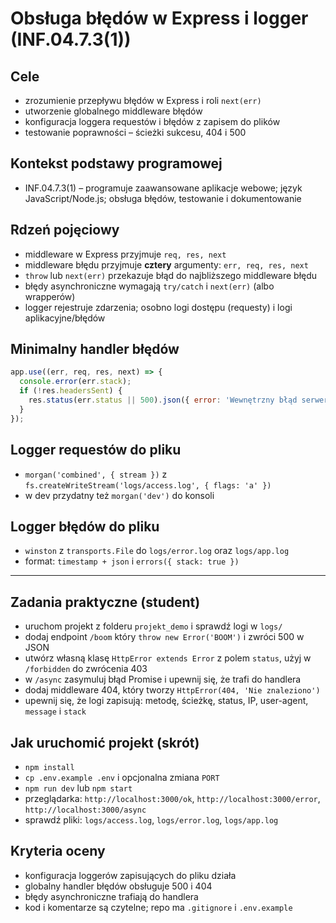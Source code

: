 # Obsługa błędów w Express i logger (INF.04.7.3(1))

## Cele
- zrozumienie przepływu błędów w Express i roli `next(err)`
- utworzenie globalnego middleware błędów
- konfiguracja loggera requestów i błędów z zapisem do plików
- testowanie poprawności – ścieżki sukcesu, 404 i 500

## Kontekst podstawy programowej
- INF.04.7.3(1) – programuje zaawansowane aplikacje webowe; język JavaScript/Node.js; obsługa błędów, testowanie i dokumentowanie

## Rdzeń pojęciowy
- middleware w Express przyjmuje `req, res, next`
- middleware błędu przyjmuje **cztery** argumenty: `err, req, res, next`
- `throw` lub `next(err)` przekazuje błąd do najbliższego middleware błędu
- błędy asynchroniczne wymagają `try/catch` i `next(err)` (albo wrapperów)
- logger rejestruje zdarzenia; osobno logi dostępu (requesty) i logi aplikacyjne/błędów

## Minimalny handler błędów
```js
app.use((err, req, res, next) => {
  console.error(err.stack);
  if (!res.headersSent) {
    res.status(err.status || 500).json({ error: 'Wewnętrzny błąd serwera' });
  }
});
```

## Logger requestów do pliku
- `morgan('combined', { stream })` z `fs.createWriteStream('logs/access.log', { flags: 'a' })`
- w dev przydatny też `morgan('dev')` do konsoli

## Logger błędów do pliku
- `winston` z `transports.File` do `logs/error.log` oraz `logs/app.log`
- format: `timestamp + json` i `errors({ stack: true })`

---

## Zadania praktyczne (student)
- uruchom projekt z folderu `projekt_demo` i sprawdź logi w `logs/`
- dodaj endpoint `/boom` który `throw new Error('BOOM')` i zwróci 500 w JSON
- utwórz własną klasę `HttpError extends Error` z polem `status`, użyj w `/forbidden` do zwrócenia 403
- w `/async` zasymuluj błąd Promise i upewnij się, że trafi do handlera
- dodaj middleware 404, który tworzy `HttpError(404, 'Nie znaleziono')`
- upewnij się, że logi zapisują: metodę, ścieżkę, status, IP, user-agent, `message` i `stack`

## Jak uruchomić projekt (skrót)
- `npm install`
- `cp .env.example .env` i opcjonalna zmiana `PORT`
- `npm run dev` lub `npm start`
- przeglądarka: `http://localhost:3000/ok`, `http://localhost:3000/error`, `http://localhost:3000/async`
- sprawdź pliki: `logs/access.log`, `logs/error.log`, `logs/app.log`

## Kryteria oceny
- konfiguracja loggerów zapisujących do pliku działa
- globalny handler błędów obsługuje 500 i 404
- błędy asynchroniczne trafiają do handlera
- kod i komentarze są czytelne; repo ma `.gitignore` i `.env.example`
